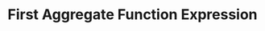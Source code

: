 # First Aggregate Function Expression

<!---
`First` is a <<spark-sql-Expression-DeclarativeAggregate.md#, DeclarativeAggregate>> function expression that is <<creating-instance, created>> when:

* `AstBuilder` is requested to <<sql/AstBuilder.md#visitFirst, parse a FIRST statement>>

* [first](../standard-functions/index.md#first) standard function is used

* `first` and `first_value` <<FunctionRegistry.md#, SQL functions>> are used

[source, scala]
----
val sqlText = "FIRST (organizationName IGNORE NULLS)"
val e = spark.sessionState.sqlParser.parseExpression(sqlText)
scala> :type e
org.apache.spark.sql.catalyst.expressions.Expression

import org.apache.spark.sql.catalyst.expressions.aggregate.AggregateExpression
val aggExpr = e.asInstanceOf[AggregateExpression]

import org.apache.spark.sql.catalyst.expressions.aggregate.First
val f = aggExpr.aggregateFunction
scala> println(f.simpleString)
first('organizationName) ignore nulls
----

[[evaluateExpression]]
When requested to <<spark-sql-Expression-DeclarativeAggregate.md#evaluateExpression, evaluate>> (and return the final value), `First` simply returns an `AttributeReference` (with `first` name and the <<Expression.md#dataType, data type>> of the <<child, child>> expression).

[[catalyst-dsl]]
TIP: Use <<first, first>> operator from the [Catalyst DSL](../catalyst-dsl/index.md) to create an `First` aggregate function expression, e.g. for testing or Spark SQL internals exploration.

## Catalyst DSL

```scala
first(e: Expression): Expression
```

`first` <<creating-instance, creates>> a `First` expression and requests it to <<spark-sql-Expression-AggregateFunction.md#toAggregateExpression, convert to a AggregateExpression>>.

[source, scala]
----
import org.apache.spark.sql.catalyst.dsl.expressions._
val e = first('orgName)

scala> println(e.numberedTreeString)
00 first('orgName, false)
01 +- first('orgName)()
02    :- 'orgName
03    +- false

import org.apache.spark.sql.catalyst.expressions.aggregate.AggregateExpression
val aggExpr = e.asInstanceOf[AggregateExpression]

import org.apache.spark.sql.catalyst.expressions.aggregate.First
val f = aggExpr.aggregateFunction
scala> println(f.simpleString)
first('orgName)()
----

=== [[creating-instance]] Creating First Instance

`First` takes the following when created:

* [[child]] Child <<Expression.md#, expression>>
* [[ignoreNullsExpr]] `ignoreNullsExpr` flag <<Expression.md#, expression>>
-->
